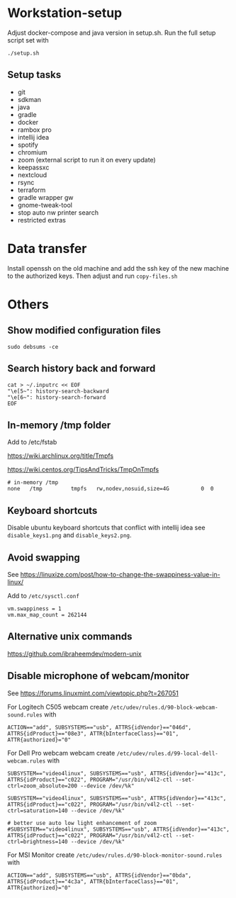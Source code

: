 # Workstation-setup

Adjust docker-compose and java version in setup.sh.
Run the full setup script set with

`./setup.sh`

## Setup tasks

- git
- sdkman
- java
- gradle
- docker
- rambox pro
- intellij idea
- spotify
- chromium
- zoom (external script to run it on every update)
- keepassxc
- nextcloud
- rsync
- terraform
- gradle wrapper gw
- gnome-tweak-tool
- stop auto nw printer search
- restricted extras

# Data transfer

Install openssh on the old machine and add the ssh key of the new machine to the authorized keys.
Then adjust and run `copy-files.sh`

# Others

## Show modified configuration files

`sudo debsums -ce`

## Search history back and forward

```
cat > ~/.inputrc << EOF
"\e[5~": history-search-backward   
"\e[6~": history-search-forward
EOF
```

## In-memory /tmp folder

Add to /etc/fstab 

https://wiki.archlinux.org/title/Tmpfs

https://wiki.centos.org/TipsAndTricks/TmpOnTmpfs

```
# in-memory /tmp
none   /tmp         tmpfs   rw,nodev,nosuid,size=4G          0  0
```

## Keyboard shortcuts

Disable ubuntu keyboard shortcuts that conflict with intellij idea see `disable_keys1.png` and `disable_keys2.png`.

## Avoid swapping

See https://linuxize.com/post/how-to-change-the-swappiness-value-in-linux/

Add to `/etc/sysctl.conf`

```
vm.swappiness = 1
vm.max_map_count = 262144
```

## Alternative unix commands

https://github.com/ibraheemdev/modern-unix


## Disable microphone of webcam/monitor

See https://forums.linuxmint.com/viewtopic.php?t=267051

For Logitech C505 webcam create `/etc/udev/rules.d/90-block-webcam-sound.rules` with
```
ACTION=="add", SUBSYSTEMS=="usb", ATTRS{idVendor}=="046d", ATTRS{idProduct}=="08e3", ATTR{bInterfaceClass}=="01", ATTR{authorized}="0"
```

For Dell Pro webcam webcam create `/etc/udev/rules.d/99-local-dell-webcam.rules` with
```
SUBSYSTEM=="video4linux", SUBSYSTEMS=="usb", ATTRS{idVendor}=="413c", ATTRS{idProduct}=="c022", PROGRAM="/usr/bin/v4l2-ctl --set-ctrl=zoom_absolute=200 --device /dev/%k"

SUBSYSTEM=="video4linux", SUBSYSTEMS=="usb", ATTRS{idVendor}=="413c", ATTRS{idProduct}=="c022", PROGRAM="/usr/bin/v4l2-ctl --set-ctrl=saturation=140 --device /dev/%k"

# better use auto low light enhancement of zoom
#SUBSYSTEM=="video4linux", SUBSYSTEMS=="usb", ATTRS{idVendor}=="413c", ATTRS{idProduct}=="c022", PROGRAM="/usr/bin/v4l2-ctl --set-ctrl=brightness=140 --device /dev/%k"
```

For MSI Monitor create `/etc/udev/rules.d/90-block-monitor-sound.rules` with
```
ACTION=="add", SUBSYSTEMS=="usb", ATTRS{idVendor}=="0bda", ATTRS{idProduct}=="4c3a", ATTR{bInterfaceClass}=="01", ATTR{authorized}="0"
```



